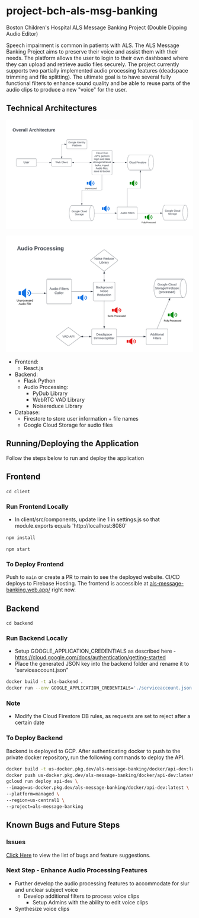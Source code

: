 # project-bch-als-msg-banking

Boston Children's Hospital ALS Message Banking Project (Double Dipping Audio Editor)

Speech impairment is common in patients with ALS. The ALS Message Banking Project aims to preserve their voice and assist them with their needs.
The platform allows the user to login to their own dashboard where they can upload and retrieve audio files securely. The project currently supports two partially implemented audio processing features (deadspace trimming and file splitting). The ultimate goal is to have several fully functional filters to enhance sound quality and be able to reuse parts of the audio clips to produce a new "voice" for the user.

## Technical Architectures

![Architecture Diagram](arch1.png)

![Audio Processing Arch.](arch2.png)

- Frontend:
  - React.js
- Backend:
  - Flask Python
  - Audio Processing: 
    - PyDub Library
    - WebRTC VAD Library
    - Noisereduce Library
- Database:
  - Firestore to store user information + file names
  - Google Cloud Storage for audio files

## Running/Deploying the Application

Follow the steps below to run and deploy the application

## Frontend

`cd client`

### Run Frontend Locally

- In client/src/components, update line 1 in settings.js so that module.exports equals 'http://localhost:8080'

`npm install`

`npm start`

### To Deploy Frontend

Push to `main` or create a PR to main to see the deployed website. CI/CD deploys to Firebase Hosting. The frontend is accessible at [als-message-banking.web.app/](https://als-message-banking.web.app/) right now.

## Backend

`cd backend`

### Run Backend Locally

- Setup GOOGLE_APPLICATION_CREDENTIALS as described here - <https://cloud.google.com/docs/authentication/getting-started>
- Place the generated JSON key into the backend folder and rename it to 'serviceaccount.json"

```bash
docker build -t als-backend .
docker run --env GOOGLE_APPLICATION_CREDENTIALS='./serviceaccount.json' -p 8080:8080 als-backend
```
### Note
- Modify the Cloud Firestore DB rules, as requests are set to reject after a certain date

### To Deploy Backend

Backend is deployed to GCP. After authenticating docker to push to the private docker repository, run the following commands to deploy the API.

```bash
docker build -t us-docker.pkg.dev/als-message-banking/docker/api-dev:latest .
docker push us-docker.pkg.dev/als-message-banking/docker/api-dev:latest
gcloud run deploy api-dev \
--image=us-docker.pkg.dev/als-message-banking/docker/api-dev:latest \
--platform=managed \
--region=us-central1 \
--project=als-message-banking
```

## Known Bugs and Future Steps

### Issues

[Click Here](https://github.com/BU-Spark/se-bch-als-msg-banking/issues) to view the list of bugs and feature suggestions.

### Next Step - Enhance Audio Processing Features

- Further develop the audio processing features to accommodate for slur and unclear subject voice
  - Develop additional filters to process voice clips
    - Setup Admins with the ability to edit voice clips
- Synthesize voice clips
